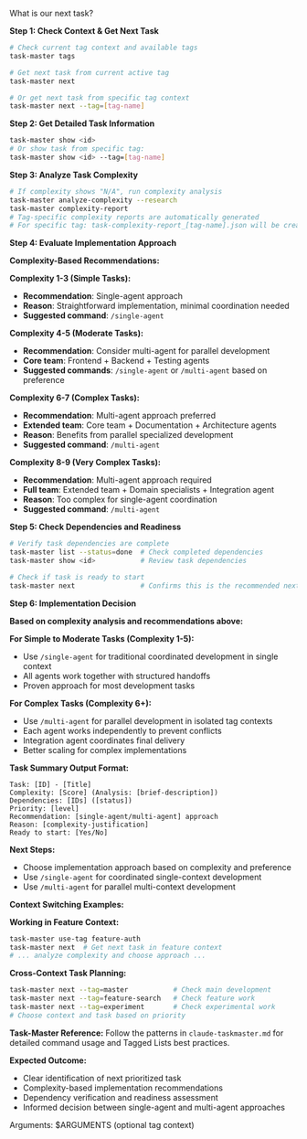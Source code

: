 What is our next task?

**Step 1: Check Context & Get Next Task**
```bash
# Check current tag context and available tags
task-master tags

# Get next task from current active tag
task-master next

# Or get next task from specific tag context
task-master next --tag=[tag-name]
```

**Step 2: Get Detailed Task Information**
```bash
task-master show <id>
# Or show task from specific tag:
task-master show <id> --tag=[tag-name]
```

**Step 3: Analyze Task Complexity**
```bash
# If complexity shows "N/A", run complexity analysis
task-master analyze-complexity --research
task-master complexity-report
# Tag-specific complexity reports are automatically generated
# For specific tag: task-complexity-report_[tag-name].json will be created
```

**Step 4: Evaluate Implementation Approach**

**Complexity-Based Recommendations:**

**Complexity 1-3 (Simple Tasks):**
- **Recommendation**: Single-agent approach
- **Reason**: Straightforward implementation, minimal coordination needed
- **Suggested command**: `/single-agent`

**Complexity 4-5 (Moderate Tasks):**
- **Recommendation**: Consider multi-agent for parallel development
- **Core team**: Frontend + Backend + Testing agents
- **Suggested commands**: `/single-agent` or `/multi-agent` based on preference

**Complexity 6-7 (Complex Tasks):**
- **Recommendation**: Multi-agent approach preferred
- **Extended team**: Core team + Documentation + Architecture agents
- **Reason**: Benefits from parallel specialized development
- **Suggested command**: `/multi-agent`

**Complexity 8-9 (Very Complex Tasks):**
- **Recommendation**: Multi-agent approach required
- **Full team**: Extended team + Domain specialists + Integration agent
- **Reason**: Too complex for single-agent coordination
- **Suggested command**: `/multi-agent`

**Step 5: Check Dependencies and Readiness**
```bash
# Verify task dependencies are complete
task-master list --status=done  # Check completed dependencies
task-master show <id>           # Review task dependencies

# Check if task is ready to start
task-master next                # Confirms this is the recommended next task
```

**Step 6: Implementation Decision**

**Based on complexity analysis and recommendations above:**

**For Simple to Moderate Tasks (Complexity 1-5):**
- Use `/single-agent` for traditional coordinated development in single context
- All agents work together with structured handoffs
- Proven approach for most development tasks

**For Complex Tasks (Complexity 6+):**
- Use `/multi-agent` for parallel development in isolated tag contexts
- Each agent works independently to prevent conflicts
- Integration agent coordinates final delivery
- Better scaling for complex implementations

**Task Summary Output Format:**
```
Task: [ID] - [Title]
Complexity: [Score] (Analysis: [brief-description])
Dependencies: [IDs] ([status])
Priority: [level]
Recommendation: [single-agent/multi-agent] approach
Reason: [complexity-justification]
Ready to start: [Yes/No]
```

**Next Steps:**
- Choose implementation approach based on complexity and preference
- Use `/single-agent` for coordinated single-context development
- Use `/multi-agent` for parallel multi-context development

**Context Switching Examples:**

**Working in Feature Context:**
```bash
task-master use-tag feature-auth
task-master next  # Get next task in feature context
# ... analyze complexity and choose approach ...
```

**Cross-Context Task Planning:**
```bash
task-master next --tag=master           # Check main development
task-master next --tag=feature-search   # Check feature work
task-master next --tag=experiment       # Check experimental work
# Choose context and task based on priority
```

**Task-Master Reference:**
Follow the patterns in `claude-taskmaster.md` for detailed command usage and Tagged Lists best practices.

**Expected Outcome:**
- Clear identification of next prioritized task
- Complexity-based implementation recommendations  
- Dependency verification and readiness assessment
- Informed decision between single-agent and multi-agent approaches

Arguments: $ARGUMENTS (optional tag context)